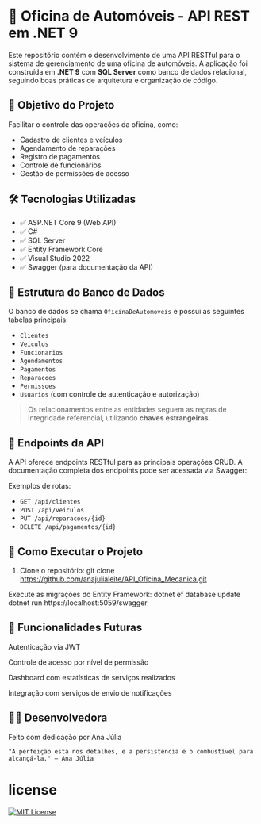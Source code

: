 # 🚗 Oficina de Automóveis - API REST em .NET 9

Este repositório contém o desenvolvimento de uma API RESTful para o sistema de gerenciamento de uma oficina de automóveis. A aplicação foi construída em **.NET 9** com **SQL Server** como banco de dados relacional, seguindo boas práticas de arquitetura e organização de código.

## 📌 Objetivo do Projeto

Facilitar o controle das operações da oficina, como:

- Cadastro de clientes e veículos
- Agendamento de reparações
- Registro de pagamentos
- Controle de funcionários
- Gestão de permissões de acesso

## 🛠️ Tecnologias Utilizadas

- ✅ ASP.NET Core 9 (Web API)
- ✅ C#
- ✅ SQL Server
- ✅ Entity Framework Core
- ✅ Visual Studio 2022
- ✅ Swagger (para documentação da API)

## 🧩 Estrutura do Banco de Dados

O banco de dados se chama `OficinaDeAutomoveis` e possui as seguintes tabelas principais:

- `Clientes`
- `Veiculos`
- `Funcionarios`
- `Agendamentos`
- `Pagamentos`
- `Reparacoes`
- `Permissoes`
- `Usuarios` (com controle de autenticação e autorização)

> Os relacionamentos entre as entidades seguem as regras de integridade referencial, utilizando **chaves estrangeiras**.

## 🔌 Endpoints da API

A API oferece endpoints RESTful para as principais operações CRUD. A documentação completa dos endpoints pode ser acessada via Swagger:


Exemplos de rotas:

- `GET /api/clientes`
- `POST /api/veiculos`
- `PUT /api/reparacoes/{id}`
- `DELETE /api/pagamentos/{id}`

## 🧪 Como Executar o Projeto

1. Clone o repositório:
git clone https://github.com/anajulialeite/API_Oficina_Mecanica.git

Execute as migrações do Entity Framework:
dotnet ef database update
dotnet run
https://localhost:5059/swagger

## 🚀 Funcionalidades Futuras

Autenticação via JWT

Controle de acesso por nível de permissão

Dashboard com estatísticas de serviços realizados

Integração com serviços de envio de notificações

## 👩‍💻 Desenvolvedora

Feito com dedicação por Ana Júlia

    "A perfeição está nos detalhes, e a persistência é o combustível para alcançá-la." – Ana Júlia

# license

[![MIT License](https://img.shields.io/badge/License-MIT-green.svg)](./LICENSE)
